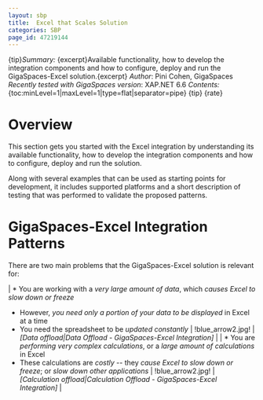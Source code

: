 ```yaml
---
layout: sbp
title:  Excel that Scales Solution
categories: SBP
page_id: 47219144
---
```


{tip}*Summary:* {excerpt}Available functionality, how to develop the integration components and how to configure, deploy and run the GigaSpaces-Excel solution.{excerpt}
*Author*: Pini Cohen, GigaSpaces
*Recently tested with GigaSpaces version*: XAP.NET 6.6
*Contents:*
{toc:minLevel=1|maxLevel=1|type=flat|separator=pipe}
{tip}
{rate}

# Overview

This section gets you started with the Excel integration by understanding its available functionality, how to develop the integration components and how to configure, deploy and run the solution.

Along with several examples that can be used as starting points for development, it includes supported platforms and a short description of testing that was performed to validate the proposed patterns.

# GigaSpaces-Excel Integration Patterns

There are two main problems that the GigaSpaces-Excel solution is relevant for:

| * You are working with a *very large amount of data*, which *causes Excel to slow down or freeze*
- However, *you need only a portion of your data to be displayed* in Excel at a time
- You need the spreadsheet to be *updated constantly* | !blue_arrow2.jpg! | *[Data offload|Data Offload - GigaSpaces-Excel Integration]* |
| * You are *performing very complex calculations*, or a *large amount of calculations* in Excel
- These calculations are *costly* -- they *cause Excel to slow down or freeze*; or *slow down other applications* | !blue_arrow2.jpg! | *[Calculation offload|Calculation Offload - GigaSpaces-Excel Integration]* |

